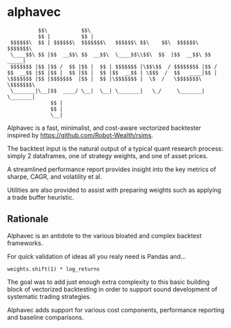# alphavec

```
          $$\           $$\                                               
          $$ |          $$ |                                              
 $$$$$$\  $$ | $$$$$$\  $$$$$$$\   $$$$$$\ $$\    $$\  $$$$$$\   $$$$$$$\ 
 \____$$\ $$ |$$  __$$\ $$  __$$\  \____$$\\$$\  $$  |$$  __$$\ $$  _____|
 $$$$$$$ |$$ |$$ /  $$ |$$ |  $$ | $$$$$$$ |\$$\$$  / $$$$$$$$ |$$ /      
$$  __$$ |$$ |$$ |  $$ |$$ |  $$ |$$  __$$ | \$$$  /  $$   ____|$$ |      
\$$$$$$$ |$$ |$$$$$$$  |$$ |  $$ |\$$$$$$$ |  \$  /   \$$$$$$$\ \$$$$$$$\ 
 \_______|\__|$$  ____/ \__|  \__| \_______|   \_/     \_______| \_______|
              $$ |                                                        
              $$ |                                                        
              \__|                                                                                                         
```

Alphavec is a fast, minimalist, and cost-aware vectorized backtester inspired by https://github.com/Robot-Wealth/rsims.

The backtest input is the natural output of a typical quant research process: simply 2 dataframes, one of strategy weights, and one of asset prices.

A streamlined performance report provides insight into the key metrics of sharpe, CAGR, and volatility et al.

Utilities are also provided to assist with preparing weights such as applying a trade buffer heuristic.

## Rationale

Alphavec is an antidote to the various bloated and complex backtest frameworks.

For quick validation of ideas all you realy need is Pandas and...

``` weights.shift(1) * log_returns ```

The goal was to add just enough extra complexity to this basic building block of vectorized backtesting in order to support sound development of systematic trading strategies.

Alphavec adds support for various cost components, performance reporting and baseline comparisons.
